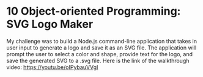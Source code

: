 # 10 Object-oriented Programming: SVG Logo Maker

My challenge was to build a Node.js command-line application that takes in user input to generate a logo and save it as an SVG file. The application will prompt the user to select a color and shape, provide text for the logo, and save the generated SVG to a .svg file.  Here is the link of the walkthrough video: https://youtu.be/oIPybauVVgI

